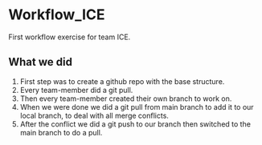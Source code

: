 # Workflow_ICE
First workflow exercise for team ICE.

## What we did
1. First step was to create a github repo with the base structure.
2. Every team-member did a git pull.
3. Then every team-member created their own branch to work on.
4. When we were done we did a git pull from main branch to add it to our local branch, to deal with all merge conflicts.
5. After the conflict we did a git push to our branch then switched to the main branch to do a pull.
